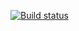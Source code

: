 [![Build status](https://ci.appveyor.com/api/projects/status/eu72airww51vth5g?svg=true)](https://ci.appveyor.com/project/AnastMast/cicustom)